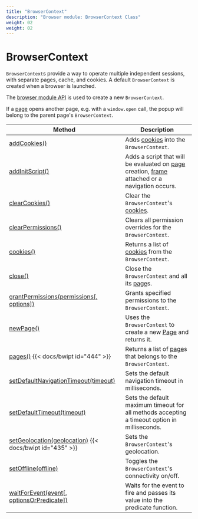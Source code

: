```yaml
---
title: "BrowserContext"
description: "Browser module: BrowserContext Class"
weight: 02
weight: 02
---
```


# BrowserContext

`BrowserContext`s provide a way to operate multiple independent sessions, with separate pages, cache, and cookies. A default `BrowserContext` is created when a browser is launched.

The [browser module API](https://grafana.com/docs/k6/<K6_VERSION>/javascript-api/k6-browser#browser-module-api) is used to create a new `BrowserContext`.

If a [page](https://grafana.com/docs/k6/<K6_VERSION>/javascript-api/k6-browser/page) opens another page, e.g. with a `window.open` call, the popup will belong to the parent page's `BrowserContext`.

| Method                                                                                                                                                      | Description                                                                                                                                                                                                                                          |
| ----------------------------------------------------------------------------------------------------------------------------------------------------------- | ---------------------------------------------------------------------------------------------------------------------------------------------------------------------------------------------------------------------------------------------------- |
| [addCookies()](https://grafana.com/docs/k6/<K6_VERSION>/javascript-api/k6-browser/browsercontext/addcookies)                                                | Adds [cookies](https://grafana.com/docs/k6/<K6_VERSION>/javascript-api/k6-browser/browsercontext/cookie) into the `BrowserContext`.                                                                                                                  |
| [addInitScript()](https://grafana.com/docs/k6/<K6_VERSION>/javascript-api/k6-browser/browsercontext/addinitscript)                                          | Adds a script that will be evaluated on [page](https://grafana.com/docs/k6/<K6_VERSION>/javascript-api/k6-browser/page) creation, [frame](https://grafana.com/docs/k6/<K6_VERSION>/javascript-api/k6-browser/frame) attached or a navigation occurs. |
| [clearCookies()](https://grafana.com/docs/k6/<K6_VERSION>/javascript-api/k6-browser/browsercontext/clearcookies)                                            | Clear the `BrowserContext`'s [cookies](https://grafana.com/docs/k6/<K6_VERSION>/javascript-api/k6-browser/browsercontext/cookie).                                                                                                                    |
| [clearPermissions()](https://grafana.com/docs/k6/<K6_VERSION>/javascript-api/k6-browser/browsercontext/clearpermissions)                                    | Clears all permission overrides for the `BrowserContext`.                                                                                                                                                                                            |
| [cookies()](https://grafana.com/docs/k6/<K6_VERSION>/javascript-api/k6-browser/browsercontext/cookies)                                                      | Returns a list of [cookies](https://grafana.com/docs/k6/<K6_VERSION>/javascript-api/k6-browser/browsercontext/cookie) from the `BrowserContext`.                                                                                                     |
| [close()](https://grafana.com/docs/k6/<K6_VERSION>/javascript-api/k6-browser/browsercontext/close)                                                          | Close the `BrowserContext` and all its [page](https://grafana.com/docs/k6/<K6_VERSION>/javascript-api/k6-browser/page)s.                                                                                                                             |
| [grantPermissions(permissions[, options])](https://grafana.com/docs/k6/<K6_VERSION>/javascript-api/k6-browser/browsercontext/grantpermissions)              | Grants specified permissions to the `BrowserContext`.                                                                                                                                                                                                |
| [newPage()](https://grafana.com/docs/k6/<K6_VERSION>/javascript-api/k6-browser/browsercontext/newpage)                                                      | Uses the `BrowserContext` to create a new [Page](https://grafana.com/docs/k6/<K6_VERSION>/javascript-api/k6-browser/page) and returns it.                                                                                                            |
| [pages()](https://grafana.com/docs/k6/<K6_VERSION>/javascript-api/k6-browser/browsercontext/pages) {{< docs/bwipt id="444" >}}                              | Returns a list of [page](https://grafana.com/docs/k6/<K6_VERSION>/javascript-api/k6-browser/page)s that belongs to the `BrowserContext`.                                                                                                             |
| [setDefaultNavigationTimeout(timeout)](https://grafana.com/docs/k6/<K6_VERSION>/javascript-api/k6-browser/browsercontext/setdefaultnavigationtimeout)       | Sets the default navigation timeout in milliseconds.                                                                                                                                                                                                 |
| [setDefaultTimeout(timeout)](https://grafana.com/docs/k6/<K6_VERSION>/javascript-api/k6-browser/browsercontext/setdefaulttimeout)                           | Sets the default maximum timeout for all methods accepting a timeout option in milliseconds.                                                                                                                                                         |
| [setGeolocation(geolocation)](https://grafana.com/docs/k6/<K6_VERSION>/javascript-api/k6-browser/browsercontext/setgeolocation) {{< docs/bwipt id="435" >}} | Sets the `BrowserContext`'s geolocation.                                                                                                                                                                                                             |
| [setOffline(offline)](https://grafana.com/docs/k6/<K6_VERSION>/javascript-api/k6-browser/browsercontext/setoffline)                                         | Toggles the `BrowserContext`'s connectivity on/off.                                                                                                                                                                                                  |
| [waitForEvent(event[, optionsOrPredicate])](https://grafana.com/docs/k6/<K6_VERSION>/javascript-api/k6-browser/browsercontext/waitforevent)                 | Waits for the event to fire and passes its value into the predicate function.                                                                                                                                                                        |
